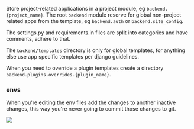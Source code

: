 Store project-related applications in a project module, eg `backend.{project_name}`. The root `backend` module reserve for global non-project related apps from the template, eg `backend.auth` or `backend.site_config`.

The settings.py and requirements.in files are split into categories and have comments, adhere to that.

The `backend/templates` directory is only for global templates, for anything else use app specific templates per django guidelines.

When you need to override a plugin templates create a directory `backend.plugins.overrides.{plugin_name}`.

### envs

When you're editing the env files add the changes to another inactive changes, this way you're never going to commit those changes to git.

![](/docs/guidelines/img/changset.png)
